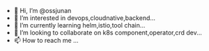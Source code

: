 - 👋 Hi, I’m @ossjunan
- 👀 I’m interested in devops,cloudnative,backend...
- 🌱 I’m currently learning helm,istio,tool chain...
- 💞️ I’m looking to collaborate on k8s component,operator,crd dev...
- 📫 How to reach me ...

<!---
ossjunan/ossjunan is a ✨ special ✨ repository because its `README.md` (this file) appears on your GitHub profile.
You can click the Preview link to take a look at your changes.
--->
